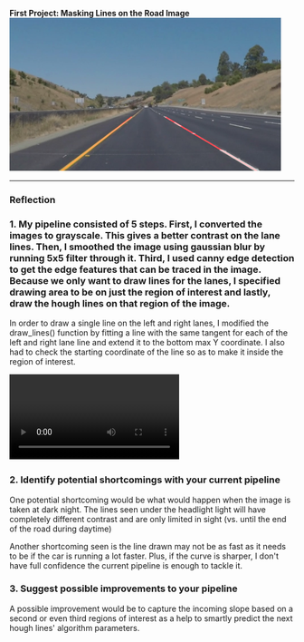**First Project: Masking Lines on the Road Image** 
<img src="test_images_output/whiteCarLaneSwitch.jpg" width="480"/>

[//]: # (Video References)

[video1]: ./test_videos_output/challenge.mp4 "Curved Road"

---

### Reflection

### 1. My pipeline consisted of 5 steps. First, I converted the images to grayscale. This gives a better contrast on the lane lines. Then, I smoothed the image using gaussian blur by running 5x5 filter through it. Third, I used canny edge detection to get the edge features that can be traced in the image. Because we only want to draw lines for the lanes, I specified drawing area to be on just the region of interest and lastly, draw the hough lines on that region of the image.

In order to draw a single line on the left and right lanes, I modified the draw_lines() function by fitting a line with the same tangent for each of the left and right lane line and extend it to the bottom max Y coordinate. I also had to check the starting coordinate of the line so as to make it inside the region of interest.

![Curved Road][video1]


### 2. Identify potential shortcomings with your current pipeline


One potential shortcoming would be what would happen when the image is taken at dark night. The lines seen under the headlight light will have completely different contrast and are only limited in sight (vs. until the end of the road during daytime) 

Another shortcoming seen is the line drawn may not be as fast as it needs to be if the car is running a lot faster. Plus, if the curve is sharper, I don't have full confidence the current pipeline is enough to tackle it.


### 3. Suggest possible improvements to your pipeline

A possible improvement would be to capture the incoming slope based on a second or even third regions of interest as a help to smartly predict the next hough lines' algorithm parameters.

